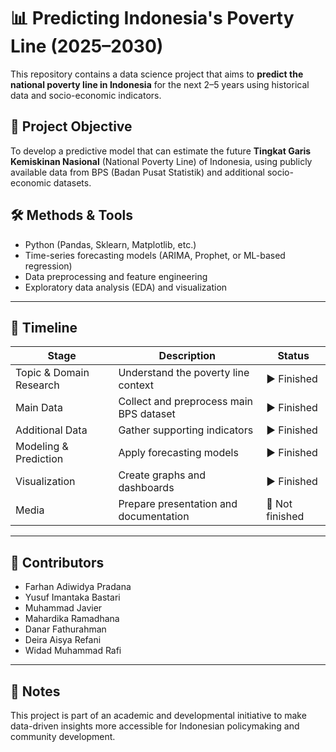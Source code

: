 # 📊 Predicting Indonesia's Poverty Line (2025–2030)

This repository contains a data science project that aims to **predict the national poverty line in Indonesia** for the next 2–5 years using historical data and socio-economic indicators.

## 📌 Project Objective

To develop a predictive model that can estimate the future **Tingkat Garis Kemiskinan Nasional** (National Poverty Line) of Indonesia, using publicly available data from BPS (Badan Pusat Statistik) and additional socio-economic datasets.


## 🛠️ Methods & Tools

- Python (Pandas, Sklearn, Matplotlib, etc.)
- Time-series forecasting models (ARIMA, Prophet, or ML-based regression)
- Data preprocessing and feature engineering
- Exploratory data analysis (EDA) and visualization

---

## 📅 Timeline

| Stage | Description | Status |
|-------|-------------|--------|
| Topic & Domain Research | Understand the poverty line context | ▶️ Finished |
| Main Data | Collect and preprocess main BPS dataset | ▶️ Finished |
| Additional Data | Gather supporting indicators | ▶️ Finished |
| Modeling & Prediction | Apply forecasting models | ▶️ Finished |
| Visualization | Create graphs and dashboards | ▶️ Finished |
| Media | Prepare presentation and documentation | 🔲 Not finished |

---

## 🤝 Contributors

- Farhan Adiwidya Pradana
- Yusuf Imantaka Bastari
- Muhammad Javier
- Mahardika Ramadhana
- Danar Fathurahman
- Deira Aisya Refani
- Widad Muhammad Rafi

---

## 💬 Notes

This project is part of an academic and developmental initiative to make data-driven insights more accessible for Indonesian policymaking and community development.

